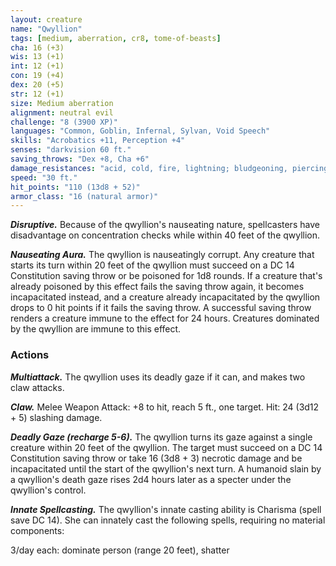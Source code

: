 ```yaml
---
layout: creature
name: "Qwyllion"
tags: [medium, aberration, cr8, tome-of-beasts]
cha: 16 (+3)
wis: 13 (+1)
int: 12 (+1)
con: 19 (+4)
dex: 20 (+5)
str: 12 (+1)
size: Medium aberration
alignment: neutral evil
challenge: "8 (3900 XP)"
languages: "Common, Goblin, Infernal, Sylvan, Void Speech"
skills: "Acrobatics +11, Perception +4"
senses: "darkvision 60 ft."
saving_throws: "Dex +8, Cha +6"
damage_resistances: "acid, cold, fire, lightning; bludgeoning, piercing, and slashing from nonmagical weapons"
speed: "30 ft."
hit_points: "110 (13d8 + 52)"
armor_class: "16 (natural armor)"
---
```


***Disruptive.*** Because of the qwyllion's nauseating nature, spellcasters have disadvantage on concentration checks while within 40 feet of the qwyllion.

***Nauseating Aura.*** The qwyllion is nauseatingly corrupt. Any creature that starts its turn within 20 feet of the qwyllion must succeed on a DC 14 Constitution saving throw or be poisoned for 1d8 rounds. If a creature that's already poisoned by this effect fails the saving throw again, it becomes incapacitated instead, and a creature already incapacitated by the qwyllion drops to 0 hit points if it fails the saving throw. A successful saving throw renders a creature immune to the effect for 24 hours. Creatures dominated by the qwyllion are immune to this effect.

### Actions

***Multiattack.*** The qwyllion uses its deadly gaze if it can, and makes two claw attacks.

***Claw.*** Melee Weapon Attack: +8 to hit, reach 5 ft., one target. Hit: 24 (3d12 + 5) slashing damage.

***Deadly Gaze (recharge 5-6).*** The qwyllion turns its gaze against a single creature within 20 feet of the qwyllion. The target must succeed on a DC 14 Constitution saving throw or take 16 (3d8 + 3) necrotic damage and be incapacitated until the start of the qwyllion's next turn. A humanoid slain by a qwyllion's death gaze rises 2d4 hours later as a specter under the qwyllion's control.

***Innate Spellcasting.*** The qwyllion's innate casting ability is Charisma (spell save DC 14). She can innately cast the following spells, requiring no material components:

3/day each: dominate person (range 20 feet), shatter

